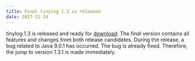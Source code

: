 ```yaml
---
title: Final tinylog 1.3 is released
date: 2017-11-14
---
```


tinylog 1.3 is released and ready for [download](download). The final version contains all features and changes from both release candidates. During the release, a bug related to Java 9.0.1 has occurred. The bug is already fixed. Therefore, the jump to version 1.3.1 is made immediately.
